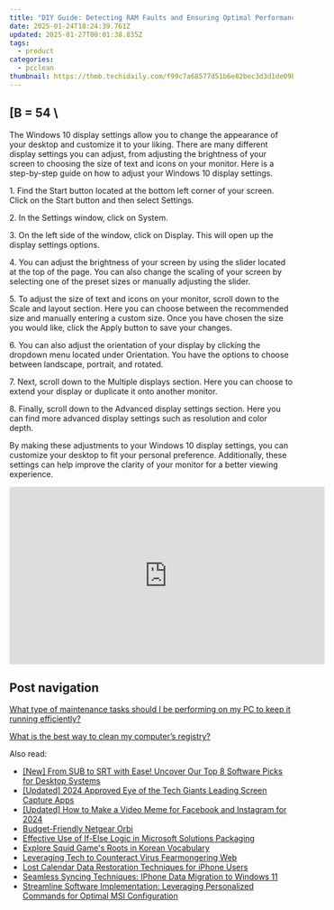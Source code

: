 ```yaml
---
title: "DIY Guide: Detecting RAM Faults and Ensuring Optimal Performance"
date: 2025-01-24T18:24:39.761Z
updated: 2025-01-27T00:01:38.835Z
tags:
  - product
categories:
  - pcclean
thumbnail: https://thmb.techidaily.com/f99c7a68577d51b6e82bec3d3d1de09b7626e91bd216747172a72cd85e723e6d.jpg
---
```


## \[B = 54 \

The Windows 10 display settings allow you to change the appearance of your desktop and customize it to your liking. There are many different display settings you can adjust, from adjusting the brightness of your screen to choosing the size of text and icons on your monitor. Here is a step-by-step guide on how to adjust your Windows 10 display settings. 

1\. Find the Start button located at the bottom left corner of your screen. Click on the Start button and then select Settings.

2\. In the Settings window, click on System.

3\. On the left side of the window, click on Display. This will open up the display settings options. 

4\. You can adjust the brightness of your screen by using the slider located at the top of the page. You can also change the scaling of your screen by selecting one of the preset sizes or manually adjusting the slider.

5\. To adjust the size of text and icons on your monitor, scroll down to the Scale and layout section. Here you can choose between the recommended size and manually entering a custom size. Once you have chosen the size you would like, click the Apply button to save your changes.

6\. You can also adjust the orientation of your display by clicking the dropdown menu located under Orientation. You have the options to choose between landscape, portrait, and rotated.

7\. Next, scroll down to the Multiple displays section. Here you can choose to extend your display or duplicate it onto another monitor.

8\. Finally, scroll down to the Advanced display settings section. Here you can find more advanced display settings such as resolution and color depth. 

By making these adjustments to your Windows 10 display settings, you can customize your desktop to fit your personal preference. Additionally, these settings can help improve the clarity of your monitor for a better viewing experience.

<!-- affiliate ads begin -->
<iframe width="560" height="315" src="https://www.youtube.com/embed/Wy0uYNNdMDM?si=5ir7EHlr0CkpcYOT" title="YouTube video player" frameborder="0" allow="accelerometer; autoplay; clipboard-write; encrypted-media; gyroscope; picture-in-picture; web-share" referrerpolicy="strict-origin-when-cross-origin" allowfullscreen></iframe>
<!-- affiliate ads end -->

## Post navigation

[What type of maintenance tasks should I be performing on my PC to keep it running efficiently?](https://tools.techidaily.com/pcclean/products/)

[What is the best way to clean my computer’s registry?](https://tools.techidaily.com/pcclean/products/)

<ins class="adsbygoogle"
     style="display:block"
     data-ad-format="autorelaxed"
     data-ad-client="ca-pub-7571918770474297"
     data-ad-slot="1223367746"></ins>

<ins class="adsbygoogle"
     style="display:block"
     data-ad-client="ca-pub-7571918770474297"
     data-ad-slot="8358498916"
     data-ad-format="auto"
     data-full-width-responsive="true"></ins>

<span class="atpl-alsoreadstyle">Also read:</span>
<div><ul>
<li><a href="https://some-knowledge.techidaily.com/new-from-sub-to-srt-with-ease-uncover-our-top-8-software-picks-for-desktop-systems/"><u>[New] From SUB to SRT with Ease! Uncover Our Top 8 Software Picks for Desktop Systems</u></a></li>
<li><a href="https://video-capture.techidaily.com/updated-2024-approved-eye-of-the-tech-giants-leading-screen-capture-apps/"><u>[Updated] 2024 Approved Eye of the Tech Giants Leading Screen Capture Apps</u></a></li>
<li><a href="https://instagram-videos.techidaily.com/updated-how-to-make-a-video-meme-for-facebook-and-instagram-for-2024/"><u>[Updated] How to Make a Video Meme for Facebook and Instagram for 2024</u></a></li>
<li><a href="https://hardware-reviews.techidaily.com/budget-friendly-netgear-orbi/"><u>Budget-Friendly Netgear Orbi</u></a></li>
<li><a href="https://win-cloud.techidaily.com/effective-use-of-if-else-logic-in-microsoft-solutions-packaging/"><u>Effective Use of If-Else Logic in Microsoft Solutions Packaging</u></a></li>
<li><a href="https://mondly-stories.techidaily.com/explore-squid-games-roots-in-korean-vocabulary/"><u>Explore Squid Game's Roots in Korean Vocabulary</u></a></li>
<li><a href="https://facebook.techidaily.com/leveraging-tech-to-counteract-virus-fearmongering-web/"><u>Leveraging Tech to Counteract Virus Fearmongering Web</u></a></li>
<li><a href="https://win-cloud.techidaily.com/lost-calendar-data-restoration-techniques-for-iphone-users/"><u>Lost Calendar Data Restoration Techniques for iPhone Users</u></a></li>
<li><a href="https://win-cloud.techidaily.com/seamless-syncing-techniques-iphone-data-migration-to-windows-11/"><u>Seamless Syncing Techniques: IPhone Data Migration to Windows 11</u></a></li>
<li><a href="https://win-cloud.techidaily.com/streamline-software-implementation-leveraging-personalized-commands-for-optimal-msi-configuration/"><u>Streamline Software Implementation: Leveraging Personalized Commands for Optimal MSI Configuration</u></a></li>
</ul></div>


